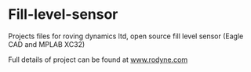 Fill-level-sensor
=================

Projects files for roving dynamics ltd, open source fill level sensor (Eagle CAD and MPLAB XC32)

Full details of project can be found at www.rodyne.com

